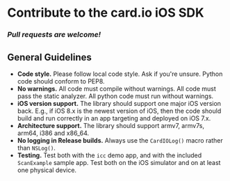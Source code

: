 # Contribute to the card.io iOS SDK

### *Pull requests are welcome!*


General Guidelines
------------------

* **Code style.** Please follow local code style. Ask if you're unsure. Python code should conform to PEP8.
* **No warnings.** All code must compile without warnings. All code must pass the static analyzer. All python code must run without warnings.
* **iOS version support.** The library should support one major iOS version back. E.g., if iOS 8.x is the newest version of iOS, then the code should build and run correctly in an app targeting and deployed on iOS 7.x.
* **Architecture support.** The library should support armv7, armv7s, arm64, i386 and x86_64.
* **No logging in Release builds.** Always use the `CardIOLog()` macro rather than `NSLog()`.
* **Testing.** Test both with the `icc` demo app, and with the included `ScanExample` sample app. Test both on the iOS simulator and on at least one physical device.
